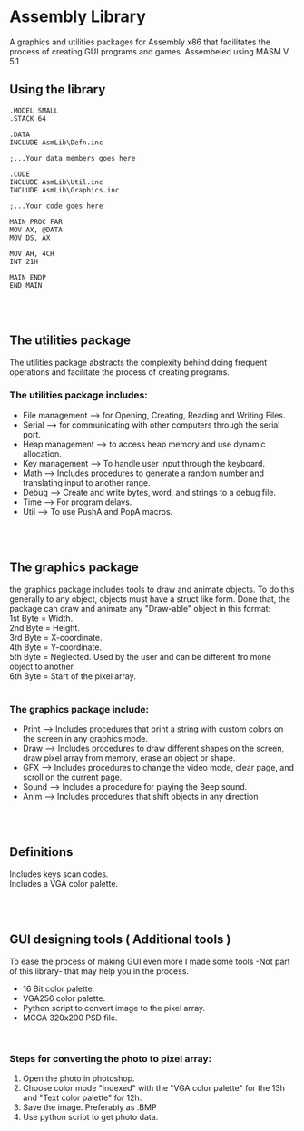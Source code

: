 # Assembly Library
A graphics and utilities packages for Assembly x86 that facilitates the process of creating GUI programs and games.
Assembeled using MASM V 5.1

## Using the library
```assembly
.MODEL SMALL
.STACK 64

.DATA
INCLUDE AsmLib\Defn.inc

;...Your data members goes here

.CODE
INCLUDE AsmLib\Util.inc
INCLUDE AsmLib\Graphics.inc

;...Your code goes here

MAIN PROC FAR
MOV AX, @DATA
MOV DS, AX

MOV AH, 4CH
INT 21H
            
MAIN ENDP
END MAIN
```
 <br>  <br>
  
## The utilities package
The utilities package abstracts the complexity behind doing frequent operations and facilitate the process of creating programs.
 <br>  
### The utilities package includes:
* File management --> for Opening, Creating, Reading and Writing Files.
* Serial --> for communicating with other computers through the serial port.
* Heap management --> to access heap memory and use dynamic allocation.
* Key management --> To handle user input through the keyboard.
* Math --> Includes procedures to generate a random number and translating input to another range.
* Debug --> Create and write bytes, word, and strings to a debug file.
* Time --> For program delays.
* Util --> To use PushA and PopA macros.
 
 <br>  <br>

## The graphics package
the graphics package includes tools to draw and animate objects. To do this generally to any object, objects must have a struct like form. Done that, the package can draw and animate any "Draw-able" object in this format:   <br> 
1st Byte = Width.  
2nd Byte = Height.  
3rd Byte = X-coordinate.  
4th Byte = Y-coordinate.  
5th Byte = Neglected. Used by the user and can be different fro mone object to another.  
6th Byte = Start of the pixel array.  
 <br> 
### The graphics package include:
* Print --> Includes procedures that print a string with custom colors on the screen in any graphics mode.
* Draw --> Includes procedures to draw different shapes on the screen, draw pixel array from memory, erase an object or shape.
* GFX --> Includes procedures to change the video mode, clear page, and scroll on the current page.
* Sound --> Includes a procedure for playing the Beep sound.
* Anim --> Includes procedures that shift objects in any direction
 
 <br>  <br>

## Definitions
Includes keys scan codes.  
Includes a VGA color palette.
 
 <br>  <br>

## GUI designing tools ( Additional tools )
To ease the process of making GUI even more I made some tools -Not part of this library- that may help you in the process.
* 16 Bit color palette.
* VGA256 color palette.
* Python script to convert image to the pixel array.
* MCGA 320x200 PSD file.
 <br>  
 
### Steps for converting the photo to pixel array:
1. Open the photo in photoshop.
2. Choose color mode "indexed" with the "VGA color palette" for the 13h and "Text color palette" for 12h.
3. Save the image. Preferably as .BMP
4. Use python script to get photo data.


